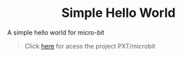 <h1 align='center'>Simple Hello World</h1>
<p>A simple hello world for micro-bit</p>


> Click [here](https://frpitu.github.io/micro-bit-simple-hello-world/) for acess the project
> PXT/microbit
<script src="https://makecode.com/gh-pages-embed.js"></script><script>makeCodeRender("{{ site.makecode.home_url }}", "{{ site.github.owner_name }}/{{ site.github.repository_name }}");</script>
